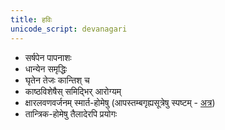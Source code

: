 ```yaml
---
title: हविः
unicode_script: devanagari
---
```


- सर्षपेन पापनाशः
- धान्येन समृद्धिः
- घृतेन तेजः कान्तिश् च
- काष्ठविशेषैस् समिद्भिर् आरोग्यम्
- क्षारलवणवर्जनम् स्मार्त-होमेषु (आपस्तम्बगृह्यसूत्रेषु स्पष्टम् - [अत्र](https://archive.org/stream/APASTHAMBAGRUHYASUTRAMSUDARSHANAHARADATHA/APASTHAMBA%20GRUHYASUTRAM%20%28SUDARSHANA%2CHARADATHA%29#page/n159/mode/2up))
- तान्त्रिक-होमेषु तैलादेरपि प्रयोगः

